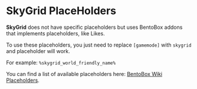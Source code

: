 # SkyGrid PlaceHolders

**SkyGrid** does not have specific placeholders but uses BentoBox addons that implements placeholders, like Likes.
 
To use these placeholders, you just need to replace `[gamemode]` with `skygrid` and placeholder will work.

For example: `%skygrid_world_friendly_name%`

You can find a list of available placeholders here: [BentoBox Wiki Placeholders](/BentoBox/wiki/Placeholders).